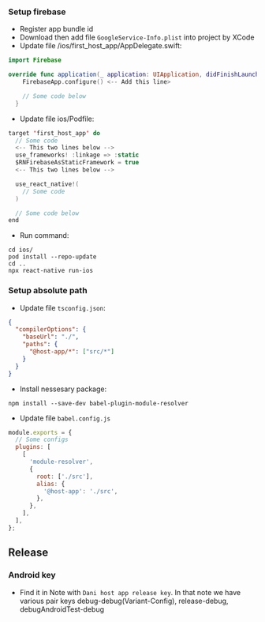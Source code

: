 ### Setup firebase

- Register app bundle id
- Download then add file `GoogleService-Info.plist` into project by XCode
- Update file /ios/first_host_app/AppDelegate.swift:

```swift
import Firebase
```

```swift
override func application(_ application: UIApplication, didFinishLaunchingWithOptions launchOptions: [UIApplication.LaunchOptionsKey : Any]? = nil) -> Bool {
    FirebaseApp.configure() <-- Add this line>

    // Some code below
  }
```

- Update file ios/Podfile:

```swift
target 'first_host_app' do
  // Some code
  <-- This two lines below -->
  use_frameworks! :linkage => :static
  $RNFirebaseAsStaticFramework = true
  <-- This two lines below -->

  use_react_native!(
    // Some code
  )

  // Some code below
end
```

- Run command:

```shell
cd ios/
pod install --repo-update
cd ..
npx react-native run-ios
```

### Setup absolute path

- Update file `tsconfig.json`:

```json
{
  "compilerOptions": {
    "baseUrl": "./",
    "paths": {
      "@host-app/*": ["src/*"]
    }
  }
}
```
- Install nessesary package:
```shell
npm install --save-dev babel-plugin-module-resolver
```
- Update file `babel.config.js`

```javascript
module.exports = {
  // Some configs
  plugins: [
    [
      'module-resolver',
      {
        root: ['./src'],
        alias: {
          '@host-app': './src',
        },
      },
    ],
  ],
};
```


## Release
### Android key
- Find it in Note with `Dani host app release key`. In that note we have various pair keys debug-debug(Variant-Config), release-debug, debugAndroidTest-debug